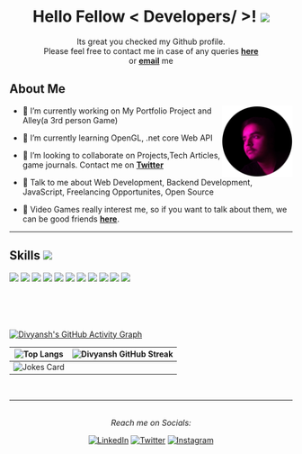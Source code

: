 <h1 align="center"> Hello Fellow < Developers/ >! <img src = "https://raw.githubusercontent.com/MartinHeinz/MartinHeinz/master/wave.gif" width = 30px> </h1>
<p align='center'>
</p>

  
<div align="center">
  

Its great you checked my Github profile. <br>
Please feel free to contact me in case of any queries <a href="https://github.com/ABSphreak/ABSphreak/issues/new"><b>here</b></a> <br>
or <a href="mailto:chaudhary.divyansh5@gmail.com"><b>email</b></a> me

</div>

<h2> About Me </h2>

<img width="25%" align="right" alt="Github" src="https://github.com/DIvyanshSC/Portfolio-Website/blob/main/public/FrontImage.png" />


- 🔭 I’m currently working on My Portfolio Project and Alley(a 3rd person Game)

- 🌱 I’m currently learning OpenGL, .net core Web API 

- 👯 I’m looking to collaborate on Projects,Tech Articles, game journals. Contact me on <a href="https://twitter.com/Div_Says"><b>Twitter</b></a>

- 💬 Talk to me about Web Development, Backend Development, JavaScript, Freelancing Opportunites, Open Source
  
- 👀 Video Games really interest me, so if you want to talk about them, we can be good friends <a href="https://twitter.com/Div_Says"><b>here</b></a>.



---

<h2> Skills <img src = "https://media2.giphy.com/media/QssGEmpkyEOhBCb7e1/giphy.gif?cid=ecf05e47a0n3gi1bfqntqmob8g9aid1oyj2wr3ds3mg700bl&rid=giphy.gif" width = 32px> </h2>
<div>
  <a> <img width ='32px' src ='https://raw.githubusercontent.com/rahulbanerjee26/githubAboutMeGenerator/main/icons/java.svg'> </a>
  <a> <img width ='32px' src ='https://raw.githubusercontent.com/rahulbanerjee26/githubAboutMeGenerator/main/icons/cpp.svg'> </a>
  <a> <img width ='32px' src ='https://raw.githubusercontent.com/rahulbanerjee26/githubAboutMeGenerator/main/icons/html.svg'> </a>
  <a> <img width ='32px' src ='https://raw.githubusercontent.com/rahulbanerjee26/githubAboutMeGenerator/main/icons/css.svg'> </a>
  <a> <img width ='32px' src ='https://raw.githubusercontent.com/rahulbanerjee26/githubAboutMeGenerator/main/icons/bootstrap.svg'> </a>
  <a> <img width ='32px' src ='https://raw.githubusercontent.com/rahulbanerjee26/githubAboutMeGenerator/main/icons/tailwind.svg'> </a>
  <a> <img width ='32px' src ='https://raw.githubusercontent.com/rahulbanerjee26/githubAboutMeGenerator/main/icons/javascript.svg'> </a>
  <a> <img width ='32px' src ='https://raw.githubusercontent.com/rahulbanerjee26/githubAboutMeGenerator/main/icons/mongodb.svg'> </a>
  <a> <img width ='32px' src ='https://raw.githubusercontent.com/rahulbanerjee26/githubAboutMeGenerator/main/icons/express.svg'> </a>
  <a> <img width ='32px' src ='https://raw.githubusercontent.com/rahulbanerjee26/githubAboutMeGenerator/main/icons/reactjs.svg'> </a>
  <a> <img width ='32px' src ='https://raw.githubusercontent.com/rahulbanerjee26/githubAboutMeGenerator/main/icons/nodejs.svg'> </a>
  

 </div>


</br>
</br>
</br>
</br>


 
[![Divyansh's GitHub Activity Graph](https://activity-graph.herokuapp.com/graph?username=DivyanshSC&theme=synthwave)](https://github.com/DivyanshSC/github-readme-stats)

| ![Top Langs](https://github-readme-stats.vercel.app/api/top-langs/?username=Aditya664&theme=synthwave) | ![Divyansh GitHub Streak](https://github-readme-streak-stats.herokuapp.com/?user=DivyanshSC&theme=tokyonight) |
| --- | --- |
| ![Jokes Card](https://readme-jokes.vercel.app/api?theme=synthwave) |


</br>

---
</br>

<div align = "center">
<i>Reach me on Socials:</i><br>



<a href="https://www.linkedin.com/in/divyansh56" target="_blank"><img src="https://img.shields.io/badge/LinkedIn-%230077B5.svg?&style=flat-square&logo=linkedin&logoColor=white" alt="LinkedIn"></a>
<a href="https://twitter.com/Div_Says" target="_blank"><img src="https://img.shields.io/twitter/url?style=social&url=https%3A%2F%2Ftwitter.com%2FDiv_Says" alt="Twitter"></a>
<a href="https://www.instagram.com/the_divyanshchaudhary" target="_blank"><img src="https://img.shields.io/badge/Instagram-%23E4405F.svg?&style=flat-square&logo=instagram&logoColor=white" alt="Instagram"></a>


</div>


<!---
- 👋 Hi, I’m @DIvyanshSC
- 👀 I’m interested in Java/Web Development
- 🌱 I’m currently learning React with MERNG Stack
- 💞️ 
- 📫 How to reach me ... https://www.linkedin.com/in/divyansh56
--->

<!---
DIvyanshSC/DIvyanshSC is a ✨ special ✨ repository because its `README.md` (this file) appears on your GitHub profile.
You can click the Preview link to take a look at your changes.
--->
